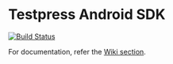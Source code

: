 # Testpress Android SDK

[![Build Status](https://travis-ci.org/testpress/android-sdk.svg?branch=master)](https://travis-ci.org/testpress/android-sdk)

For documentation, refer the [Wiki section](https://github.com/testpress/android-sdk/wiki).
